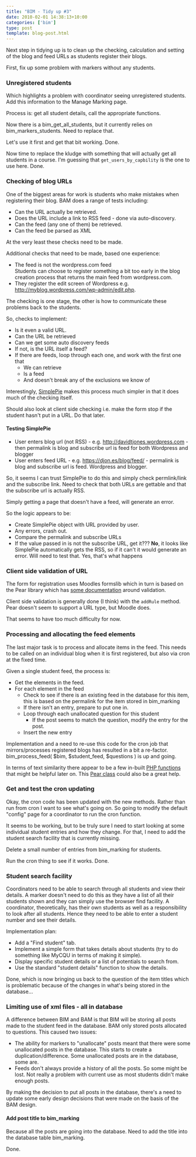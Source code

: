 ```yaml
---
title: "BIM - Tidy up #3"
date: 2010-02-01 14:38:13+10:00
categories: ['bim']
type: post
template: blog-post.html
---
```

Next step in tidying up is to clean up the checking, calculation and setting of the blog and feed URLs as students register their blogs.

First, fix up some problem with markers without any students.

### Unregistered students

Which highlights a problem with coordinator seeing unregistered students. Add this information to the Manage Marking page.

Process is: get all student details, call the appropriate functions.

Now there is a bim\_get\_all\_students, but it currently relies on bim\_markers\_students. Need to replace that.

Let's use it first and get that bit working. Done.

Now time to replace the kludge with something that will actually get all students in a course. I'm guessing that `get_users_by_capbility` is the one to use here. Done.

### Checking of blog URLs

One of the biggest areas for work is students who make mistakes when registering their blog. BAM does a range of tests including:

- Can the URL actually be retrieved.
- Does the URL include a link to RSS feed - done via auto-discovery.
- Can the feed (any one of them) be retrieved.
- Can the feed be parsed as XML

At the very least these checks need to be made.

Additional checks that need to be made, based one experience:

- The feed is not the wordpress.com feed  
    Students can choose to register something a bit too early in the blog creation process that returns the main feed from wordpress.com.
- They register the edit screen of Wordpress e.g. http://myblog.wordpress.com/wp-admin/edit.php.

The checking is one stage, the other is how to communicate these problems back to the students.

So, checks to implement:

- Is it even a valid URL.
- Can the URL be retrieved
- Can we get some auto discovery feeds
- If not, is the URL itself a feed?
- If there are feeds, loop through each one, and work with the first one that
    - We can retrieve
    - Is a feed
    - And doesn't break any of the exclusions we know of

Interestingly, [SimplePie](http://simplepie.org/) makes this process much simpler in that it does much of the checking itself.

Should also look at client side checking i.e. make the form stop if the student hasn't put in a URL. Do that later.

#### Testing SimplePie

- User enters blog url (not RSS) - e.g. http://davidtjones.wordpress.com - then permalink is blog and subscribe url is feed for both Wordpress and blogger
- User enters feed URL - e.g. https://djon.es/blog/feed/ - permalink is blog and subscribe url is feed. Wordpress and blogger.

So, it seems I can trust SimplePie to do this and simply check permlink/link and the subscribe link. Need to check that both URLs are gettable and that the subscribe url is actually RSS.

Simply getting a page that doesn't have a feed, will generate an error.

So the logic appears to be:

- Create SimplePie object with URL provided by user.
- Any errors, crash out.
- Compare the permalink and subscribe URLs
- If the value passed in is not the subscribe URL, get it??? **No**, it looks like SimplePie automatically gets the RSS, so if it can't it would generate an error. Will need to test that. Yes, that's what happens

### Client side validation of URL

The form for registration uses Moodles formslib which in turn is based on the Pear library which has [some documentation](http://pear.php.net/manual/en/package.html.html-quickform.intro-validation.php) around validation.

Client side validation is generally done (I think) with the `addRule` method. Pear doesn't seem to support a URL type, but Moodle does.

That seems to have too much difficulty for now.

### Processing and allocating the feed elements

The last major task is to process and allocate items in the feed. This needs to be called on an individual blog when it is first registered, but also via cron at the fixed time.

Given a single student feed, the process is:

- Get the elements in the feed.
- For each element in the feed
    - Check to see if there is an existing feed in the database for this item, this is based on the permalink for the item stored in bim\_marking
    - If there isn't an entry, prepare to put one in.
    - Loop through each unallocated question for this student
        - If the post seems to match the question, modify the entry for the post.
    - Insert the new entry

Implementation and a need to re-use this code for the cron job that mirrors/processes registered blogs has resulted in a bit a re-factor. bim\_process\_feed( $bim, $student\_feed, $questions ) is up and going.

In terms of text similarity there appear to be a few in-built [PHP functions](http://www.php.net/manual/en/function.levenshtein.php) that might be helpful later on. This [Pear class](http://www.go4expert.com/forums/showthread.php?t=4189) could also be a great help.

### Get and test the cron updating

Okay, the cron code has been updated with the new methods. Rather than run from cron I want to see what's going on. So going to modify the default "config" page for a coordinator to run the cron function.

It seems to be working, but to be truly sure I need to start looking at some individual student entries and how they change. For that, I need to add the student search facility that is currently missing.

Delete a small number of entries from bim\_marking for students.

Run the cron thing to see if it works. Done.

### Student search facility

Coordinators need to be able to search through all students and view their details. A marker doesn't need to do this as they have a list of all their students shown and they can simply use the browser find facility. A coordinator, theoretically, has their own students as well as a responsibility to look after all students. Hence they need to be able to enter a student number and see their details.

Implementation plan:

- Add a "Find student" tab.
- Implement a simple form that takes details about students (try to do something like MyCQU in terms of making it simple).
- Display specific student details or a list of potentials to search from.
- Use the standard "student details" function to show the details.

Done, which is now bringing us back to the question of the item titles which is problematic because of the changes in what's being stored in the database...

### Limiting use of xml files - all in database

A difference between BIM and BAM is that BIM will be storing all posts made to the student feed in the database. BAM only stored posts allocated to questions. This caused two issues:

- The ability for markers to "unallocate" posts meant that there were some unallocated posts in the database. This starts to create a duplication/difference. Some unallocated posts are in the database, some are.
- Feeds don't always provide a history of all the posts. So some might be lost. Not really a problem with current use as most students didn't make enough posts.

By making the decision to put all posts in the database, there's a need to update some early design decisions that were made on the basis of the BAM design.

#### Add post title to bim\_marking

Because all the posts are going into the database. Need to add the title into the database table bim\_marking.

Done.